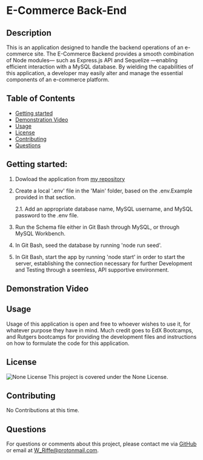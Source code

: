# E-Commerce Back-End

  ## Description
  This is an application designed to handle the backend operations of an e-commerce site. The E-Commerce Backend provides a smooth combination of Node modules— such as Express.js API and Sequelize —enabling efficient interaction with a MySQL database. By wielding the capabilities of this application, a developer may easily alter and manage the essential components of an e-commerce platform.

  ## Table of Contents
  - [Getting started](#getting-started)
  - [Demonstration Video](#demonstration-video)
  - [Usage](#usage)
  - [License](#license)
  - [Contributing](#contributing)
  - [Questions](#questions)

  ## Getting started:

1. Dowload the application from [my repository](https://github.com/Will-Riffe/E-commerce-Back-End)

2. Create a local '.env' file in the 'Main' folder, based on the .env.Example provided in that section.
	
      2.1. Add an appropriate database name, MySQL username, and MySQL password to the .env file. 

3. Run the Schema file either in Git Bash through MySQL, or through MySQL Workbench.

4. In Git Bash, seed the database by running 'node run seed'.

5. In Git Bash, start the app by running 'node start' in order to start the server, establishing the connection necessary for further Development and Testing through a seemless, API supportive environment.

## Demonstration Video

  ## Usage
  Usage of this application is open and free to whoever wishes to use it, for whatever purpose they have in mind. Much credit goes to EdX Bootcamps, and Rutgers bootcamps for providing the development files and instructions on how to formulate the code for this application.

  ## License
  ![None License](https://img.shields.io/badge/License-None-blue.svg)
  This project is covered under the None License.

  ## Contributing
  No Contributions at this time.


  ## Questions
  For questions or comments about this project, please contact me via [GitHub](https://github.com/Will-Riffe) or email at W_Riffe@protonmail.com.
  